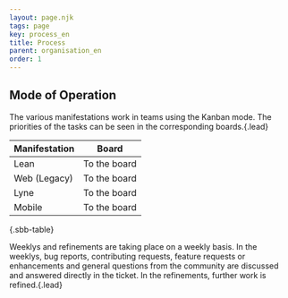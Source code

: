 ```yaml
---
layout: page.njk
tags: page
key: process_en
title: Process
parent: organisation_en
order: 1
---
```


## Mode of Operation

The various manifestations work in teams using the Kanban mode. The priorities of the tasks can be seen in the corresponding boards.{.lead}

<sbb-table-wrapper>

| Manifestation          | Board                                                                                                                                                           |
|------------------------|-----------------------------------------------------------------------------------------------------------------------------------------------------------------|
| Lean                   | <sbb-link variant="inline" type="button" target="_blank" href="https://github.com/sbb-design-systems/sbb-angular/projects/3">To the board</sbb-link> |
| Web (Legacy)           | <sbb-link variant="inline" type="button" target="_blank" href="https://github.com/sbb-design-systems/sbb-angular/projects/3">To the board</sbb-link> |
| Lyne                   | <sbb-link variant="inline" type="button" target="_blank" href="https://github.com/orgs/sbb-design-systems/projects/4">To the board</sbb-link>        |
| Mobile                 | <sbb-link variant="inline" type="button" target="_blank" href="https://github.com/orgs/SchweizerischeBundesbahnen/projects/5">To the board</sbb-link>|


{.sbb-table}

</sbb-table-wrapper>

Weeklys and refinements are taking place on a weekly basis. In the weeklys, bug reports, contributing requests, feature requests or enhancements and general questions from the community are discussed and answered directly in the ticket. In the refinements, further work is refined.{.lead}  

